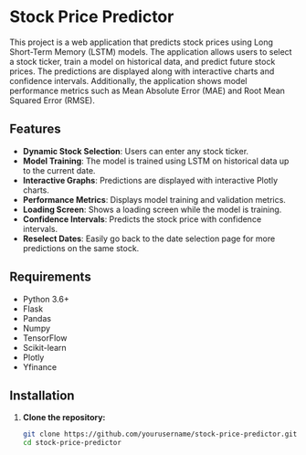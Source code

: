 # Stock Price Predictor

This project is a web application that predicts stock prices using Long Short-Term Memory (LSTM) models. The application allows users to select a stock ticker, train a model on historical data, and predict future stock prices. The predictions are displayed along with interactive charts and confidence intervals. Additionally, the application shows model performance metrics such as Mean Absolute Error (MAE) and Root Mean Squared Error (RMSE).

## Features

- **Dynamic Stock Selection**: Users can enter any stock ticker.
- **Model Training**: The model is trained using LSTM on historical data up to the current date.
- **Interactive Graphs**: Predictions are displayed with interactive Plotly charts.
- **Performance Metrics**: Displays model training and validation metrics.
- **Loading Screen**: Shows a loading screen while the model is training.
- **Confidence Intervals**: Predicts the stock price with confidence intervals.
- **Reselect Dates**: Easily go back to the date selection page for more predictions on the same stock.

## Requirements

- Python 3.6+
- Flask
- Pandas
- Numpy
- TensorFlow
- Scikit-learn
- Plotly
- Yfinance

## Installation

1. **Clone the repository:**

   ```bash
   git clone https://github.com/yourusername/stock-price-predictor.git
   cd stock-price-predictor
